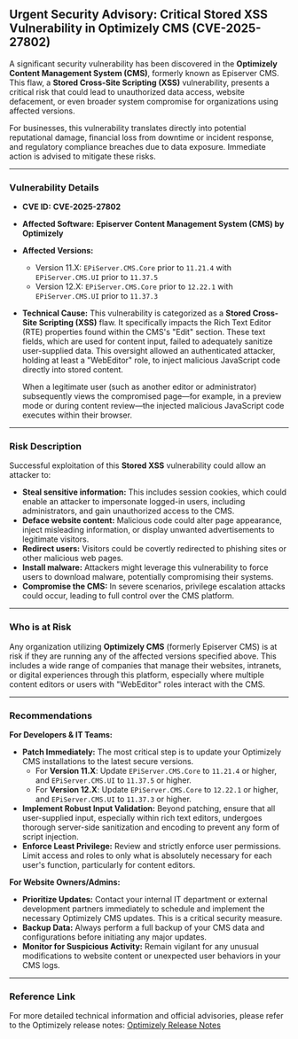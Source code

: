 ## Urgent Security Advisory: Critical Stored XSS Vulnerability in Optimizely CMS (CVE-2025-27802)

A significant security vulnerability has been discovered in the **Optimizely Content Management System (CMS)**, formerly known as Episerver CMS. This flaw, a **Stored Cross-Site Scripting (XSS)** vulnerability, presents a critical risk that could lead to unauthorized data access, website defacement, or even broader system compromise for organizations using affected versions.

For businesses, this vulnerability translates directly into potential reputational damage, financial loss from downtime or incident response, and regulatory compliance breaches due to data exposure. Immediate action is advised to mitigate these risks.

---

### Vulnerability Details

*   **CVE ID:** **CVE-2025-27802**
*   **Affected Software:** **Episerver Content Management System (CMS) by Optimizely**
*   **Affected Versions:**
    *   Version 11.X: `EPiServer.CMS.Core` prior to `11.21.4` with `EPiServer.CMS.UI` prior to `11.37.5`
    *   Version 12.X: `EPiServer.CMS.Core` prior to `12.22.1` with `EPiServer.CMS.UI` prior to `11.37.3`
*   **Technical Cause:**
    This vulnerability is categorized as a **Stored Cross-Site Scripting (XSS)** flaw. It specifically impacts the Rich Text Editor (RTE) properties found within the CMS's "Edit" section. These text fields, which are used for content input, failed to adequately sanitize user-supplied data. This oversight allowed an authenticated attacker, holding at least a "WebEditor" role, to inject malicious JavaScript code directly into stored content.

    When a legitimate user (such as another editor or administrator) subsequently views the compromised page—for example, in a preview mode or during content review—the injected malicious JavaScript code executes within their browser.

---

### Risk Description

Successful exploitation of this **Stored XSS** vulnerability could allow an attacker to:

*   **Steal sensitive information:** This includes session cookies, which could enable an attacker to impersonate logged-in users, including administrators, and gain unauthorized access to the CMS.
*   **Deface website content:** Malicious code could alter page appearance, inject misleading information, or display unwanted advertisements to legitimate visitors.
*   **Redirect users:** Visitors could be covertly redirected to phishing sites or other malicious web pages.
*   **Install malware:** Attackers might leverage this vulnerability to force users to download malware, potentially compromising their systems.
*   **Compromise the CMS:** In severe scenarios, privilege escalation attacks could occur, leading to full control over the CMS platform.

---

### Who is at Risk

Any organization utilizing **Optimizely CMS** (formerly Episerver CMS) is at risk if they are running any of the affected versions specified above. This includes a wide range of companies that manage their websites, intranets, or digital experiences through this platform, especially where multiple content editors or users with "WebEditor" roles interact with the CMS.

---

### Recommendations

**For Developers & IT Teams:**

*   **Patch Immediately:** The most critical step is to update your Optimizely CMS installations to the latest secure versions.
    *   For **Version 11.X**: Update `EPiServer.CMS.Core` to `11.21.4` or higher, and `EPiServer.CMS.UI` to `11.37.5` or higher.
    *   For **Version 12.X**: Update `EPiServer.CMS.Core` to `12.22.1` or higher, and `EPiServer.CMS.UI` to `11.37.3` or higher.
*   **Implement Robust Input Validation:** Beyond patching, ensure that all user-supplied input, especially within rich text editors, undergoes thorough server-side sanitization and encoding to prevent any form of script injection.
*   **Enforce Least Privilege:** Review and strictly enforce user permissions. Limit access and roles to only what is absolutely necessary for each user's function, particularly for content editors.

**For Website Owners/Admins:**

*   **Prioritize Updates:** Contact your internal IT department or external development partners immediately to schedule and implement the necessary Optimizely CMS updates. This is a critical security measure.
*   **Backup Data:** Always perform a full backup of your CMS data and configurations before initiating any major updates.
*   **Monitor for Suspicious Activity:** Remain vigilant for any unusual modifications to website content or unexpected user behaviors in your CMS logs.

---

### Reference Link

For more detailed technical information and official advisories, please refer to the Optimizely release notes:
[Optimizely Release Notes](https://support.optimizely.com/hc/en-us/articles/30886353301645-2025-Optimizely-CMS-11-PaaS-release-notes#h_01K09MR1SZS4FEAPD4478GQ0FR)
